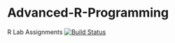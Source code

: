 # Advanced-R-Programming
R Lab Assignments
[![Build Status](https://travis-ci.com/keshavpadiyar/Advanced-R-Programming.svg?branch=master)](https://travis-ci.com/keshavpadiyar/Advanced-R-Programming)
